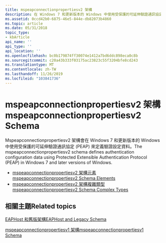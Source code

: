 ```yaml
---
title: mspeapconnectionpropertiesv2 架構
description: 在 Windows 7 和更新版本的 Windows 中使用受保護的可延伸驗證通訊協定 (PEAP) 來定義驗證設定資料。
ms.assetid: 0ccd42b0-6875-46e5-844e-db82073b4860
ms.topic: article
ms.date: 05/31/2018
topic_type:
- kbArticle
api_name: ''
api_type: ''
api_location: ''
ms.openlocfilehash: bc0b179874ff30074e1412a7bd6ddc898eca0c8b
ms.sourcegitcommit: c20a43b333f03175ac23823c55f3204bfe8cd243
ms.translationtype: MT
ms.contentlocale: zh-TW
ms.lasthandoff: 11/26/2019
ms.locfileid: "103841736"
---
```

# <a name="mspeapconnectionpropertiesv2-schema"></a><span data-ttu-id="6819e-103">mspeapconnectionpropertiesv2 架構</span><span class="sxs-lookup"><span data-stu-id="6819e-103">mspeapconnectionpropertiesv2 Schema</span></span>

<span data-ttu-id="6819e-104">Mspeapconnectionpropertiesv2 架構會在 Windows 7 和更新版本的 Windows 中使用受保護的可延伸驗證通訊協定 (PEAP) 來定義驗證設定資料。</span><span class="sxs-lookup"><span data-stu-id="6819e-104">The mspeapconnectionpropertiesv2 schema defines authentication configuration data using Protected Extensible Authentication Protocol (PEAP) in Windows 7 and later versions of Windows.</span></span>

-   [<span data-ttu-id="6819e-105">mspeapconnectionpropertiesv2 架構元素</span><span class="sxs-lookup"><span data-stu-id="6819e-105">mspeapconnectionpropertiesv2 Schema Elements</span></span>](mspeapconnectionpropertiesv2schema-elements.md)
-   [<span data-ttu-id="6819e-106">mspeapconnectionpropertiesv2 架構複雜類型</span><span class="sxs-lookup"><span data-stu-id="6819e-106">mspeapconnectionpropertiesv2 Schema Complex Types</span></span>](mspeapconnectionpropertiesv2schema-complex-types.md)

## <a name="related-topics"></a><span data-ttu-id="6819e-107">相關主題</span><span class="sxs-lookup"><span data-stu-id="6819e-107">Related topics</span></span>

<dl> <dt>

[<span data-ttu-id="6819e-108">EAPHost 和舊版架構</span><span class="sxs-lookup"><span data-stu-id="6819e-108">EAPHost and Legacy Schema</span></span>](eaphost-schemas.md)
</dt> <dt>

[<span data-ttu-id="6819e-109">mspeapconnectionpropertiesv1 架構</span><span class="sxs-lookup"><span data-stu-id="6819e-109">mspeapconnectionpropertiesv1 Schema</span></span>](mspeapconnectionpropertiesv1schema-schema.md)
</dt> </dl>

 

 




